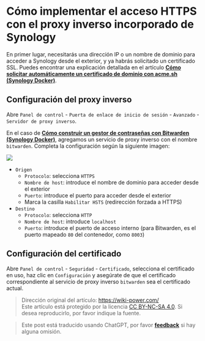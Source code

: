 # Cómo implementar el acceso HTTPS con el proxy inverso incorporado de Synology

En primer lugar, necesitarás una dirección IP o un nombre de dominio para acceder a Synology desde el exterior, y ya habrás solicitado un certificado SSL. Puedes encontrar una explicación detallada en el artículo [**Cómo solicitar automáticamente un certificado de dominio con acme.sh (Synology Docker)**](https://wiki-power.com/es/%E5%9F%BA%E4%BA%8Eacme.sh%E8%87%AA%E5%8A%A8%E7%94%B3%E8%AF%B7%E5%9F%9F%E5%90%8D%E8%AF%81%E4%B9%A6%EF%BC%88Synology%20Docker%EF%BC%89).

## Configuración del proxy inverso

Abre `Panel de control` - `Puerta de enlace de inicio de sesión` - `Avanzado` - `Servidor de proxy inverso`.

En el caso de [**Cómo construir un gestor de contraseñas con Bitwarden (Synology Docker)**](https://wiki-power.com/es/%E5%9F%BA%E4%BA%8EBitwarden%E6%90%AD%E5%BB%BA%E5%AF%86%E7%A0%81%E7%AE%A1%E7%90%86%E5%99%A8%EF%BC%88Synology%20Docker%EF%BC%89), agregamos un servicio de proxy inverso con el nombre `bitwarden`. Completa la configuración según la siguiente imagen:

![](https://wiki-media-1253965369.cos.ap-guangzhou.myqcloud.com/img/20210503213004.png)

- `Origen`
  - `Protocolo`: selecciona `HTTPS`
  - `Nombre de host`: introduce el nombre de dominio para acceder desde el exterior
  - `Puerto`: introduce el puerto para acceder desde el exterior
  - Marca la casilla `Habilitar HSTS` (redirección forzada a HTTPS)
- `Destino`
  - `Protocolo`: selecciona `HTTP`
  - `Nombre de host`: introduce `localhost`
  - `Puerto`: introduce el puerto de acceso interno (para Bitwarden, es el puerto mapeado `80` del contenedor, como `8003`)

## Configuración del certificado

Abre `Panel de control` - `Seguridad` - `Certificado`, selecciona el certificado en uso, haz clic en `Configuración` y asegúrate de que el certificado correspondiente al servicio de proxy inverso `bitwarden` sea el certificado actual.

> Dirección original del artículo: <https://wiki-power.com/>  
> Este artículo está protegido por la licencia [CC BY-NC-SA 4.0](https://creativecommons.org/licenses/by/4.0/deed.zh). Si desea reproducirlo, por favor indique la fuente.

> Este post está traducido usando ChatGPT, por favor [**feedback**](https://github.com/linyuxuanlin/Wiki_MkDocs/issues/new) si hay alguna omisión.
